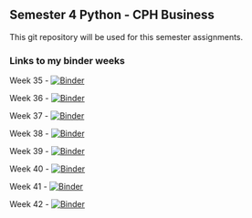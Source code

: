 ## Semester 4 Python - CPH Business

This git repository will be used for this semester assignments.

### Links to my binder weeks
 
Week 35 - [![Binder](https://mybinder.org/badge_logo.svg)](https://mybinder.org/v2/gh/Bringordie/sem4python/master?filepath=Week35-ex01%2FWeek_35.ipynb)

Week 36 - [![Binder](https://mybinder.org/badge_logo.svg)](https://mybinder.org/v2/gh/Bringordie/sem4python/master?filepath=Week36-ex02%2FWeek_36.ipynb)

Week 37 - [![Binder](https://mybinder.org/badge_logo.svg)](https://mybinder.org/v2/gh/Bringordie/sem4python/master?filepath=Week37-ex03%2FWeek_37.ipynb)

Week 38 - [![Binder](https://mybinder.org/badge_logo.svg)](https://mybinder.org/v2/gh/Bringordie/sem4python/master?filepath=Week38-ex04%2FWeek_38.ipynb)

Week 39 - [![Binder](https://mybinder.org/badge_logo.svg)](https://mybinder.org/v2/gh/Bringordie/sem4python/master?filepath=Week39-ex05%2FWeek_39.ipynb)

Week 40 - [![Binder](https://mybinder.org/badge_logo.svg)](https://mybinder.org/v2/gh/Bringordie/sem4python/master?filepath=Week40-ex06%2FWeek_40.ipynb)

Week 41 - [![Binder](https://mybinder.org/badge_logo.svg)](https://mybinder.org/v2/gh/Bringordie/sem4python/master?filepath=Week41-ex07%2FWeek_41.ipynb)

Week 42 - [![Binder](https://mybinder.org/badge_logo.svg)](https://mybinder.org/v2/gh/Bringordie/sem4python/master?filepath=Week42-ex08%2FWeek_42.ipynb)
